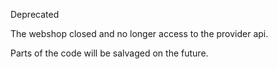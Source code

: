 Deprecated

The webshop closed and no longer access to the provider api.

Parts of the code will be salvaged on the future.
